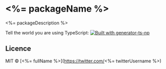 # <%= packageName %>
<%= packageDescription %>

Tell the world you are using TypeScript: 
[![Built with generator-ts-np](https://img.shields.io/badge/Built%20with-TypeScript-2699ad.svg)](https://github.com/vajahath/generator-ts-np)

## Licence
MIT &copy; [<%= fullName %>](https://twitter.com/<%= twitterUsername %>)
